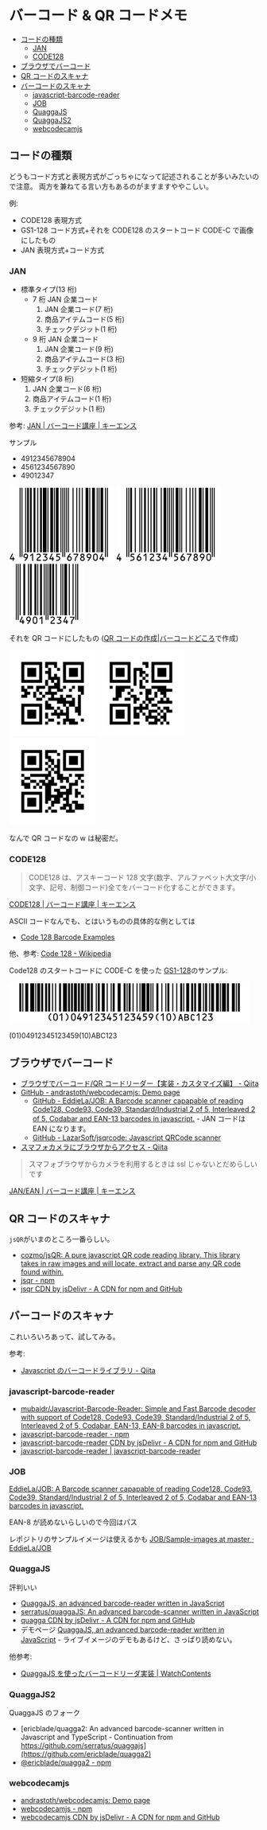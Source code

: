 # バーコード & QR コードメモ

- [コードの種類](#コードの種類)
  - [JAN](#jan)
  - [CODE128](#code128)
- [ブラウザでバーコード](#ブラウザでバーコード)
- [QR コードのスキャナ](#qr-コードのスキャナ)
- [バーコードのスキャナ](#バーコードのスキャナ)
  - [javascript-barcode-reader](#javascript-barcode-reader)
  - [JOB](#job)
  - [QuaggaJS](#quaggajs)
  - [QuaggaJS2](#quaggajs2)
  - [webcodecamjs](#webcodecamjs)

## コードの種類

どうもコード方式と表現方式がごっちゃになって記述されることが多いみたいので注意。
両方を兼ねてる言い方もあるのがますますややこしい。

例:

- CODE128 表現方式
- GS1-128 コード方式+それを CODE128 のスタートコード CODE-C で画像にしたもの
- JAN 表現方式+コード方式

### JAN

- 標準タイプ(13 桁)
  - 7 桁 JAN 企業コード
    1. JAN 企業コード(7 桁)
    2. 商品アイテムコード(5 桁)
    3. チェックデジット(1 桁)
  - 9 桁 JAN 企業コード
    1. JAN 企業コード(9 桁)
    2. 商品アイテムコード(3 桁)
    3. チェックデジット(1 桁)
- 短縮タイプ(8 桁)
  1. JAN 企業コード(6 桁)
  2. 商品アイテムコード(1 桁)
  3. チェックデジット(1 桁)

参考: [JAN | バーコード講座 | キーエンス](https://www.keyence.co.jp/ss/products/autoid/codereader/basic_jan.jsp)

サンプル

- 4912345678904
- 4561234567890
- 49012347

![4912345678904](imgs/barcode/jan_4912345678904.png '4912345678904')
![4561234567890](imgs/barcode/jan_4561234567890.png '4561234567890')
![49012347](imgs/barcode/jan_49012347.png '49012347')

それを QR コードにしたもの ([QR コードの作成|バーコードどころ](https://barcode-place.azurewebsites.net/Barcode/qr)で作成)

![4912345678904](imgs/barcode/qr_4912345678904.png '4912345678904')
![4561234567890](imgs/barcode/qr_4561234567890.png '4561234567890')
![49012347](imgs/barcode/qr_49012347.png '49012347')

なんで QR コードなの w は秘密だ。

### CODE128

> CODE128 は、アスキーコード 128 文字(数字、アルファベット大文字/小文字、記号、制御コード)全てをバーコード化することができます。

[CODE128 | バーコード講座 | キーエンス](https://www.keyence.co.jp/ss/products/autoid/codereader/basic_code128.jsp)

ASCII コードなんでも、とはいうものの具体的な例としては

- [Code 128 Barcode Examples](https://www.computalabel.com/m/c128examplesM.htm)

他、参考: [Code 128 - Wikipedia](https://en.wikipedia.org/wiki/Code_128)

Code128 のスタートコードに CODE-C を使った
[GS1-128](https://www.keyence.co.jp/ss/products/autoid/codereader/basic-gs1.jsp)のサンプル:

![(01)04912345123459(10)ABC123](<imgs/barcode/gs1_128_(01)04912345123459(10)ABC123.png> '(01)04912345123459(10)ABC123')

(01)04912345123459(10)ABC123

## ブラウザでバーコード

- [ブラウザでバーコード/QR コードリーダー【実装・カスタマイズ編】 - Qiita](https://qiita.com/mm_sys/items/6e5e927ef75ab82fa8d3)
- [GitHub - andrastoth/webcodecamjs: Demo page](https://github.com/andrastoth/webcodecamjs)
  - [GitHub - EddieLa/JOB: A Barcode scanner capapable of reading Code128, Code93, Code39, Standard/Industrial 2 of 5, Interleaved 2 of 5, Codabar and EAN-13 barcodes in javascript.](https://github.com/EddieLa/JOB) - JAN コードは EAN になります。
  - [GitHub - LazarSoft/jsqrcode: Javascript QRCode scanner](https://github.com/LazarSoft/jsqrcode)
- [スマフォカメラにブラウザからアクセス - Qiita](https://qiita.com/tkyko13/items/1871d906736ac88a1f35)

> スマフォブラウザからカメラを利用するときは ssl じゃないとだめらしいです

[JAN/EAN | バーコード講座 | キーエンス](https://www.keyence.co.jp/ss/products/autoid/codereader/basic-ean.jsp)

## QR コードのスキャナ

`jsQR`がいまのところ一番らしい。

- [cozmo/jsQR: A pure javascript QR code reading library. This library takes in raw images and will locate, extract and parse any QR code found within.](https://github.com/cozmo/jsQR)
- [jsqr - npm](https://www.npmjs.com/package/jsqr)
- [jsqr CDN by jsDelivr - A CDN for npm and GitHub](https://www.jsdelivr.com/package/npm/jsqr)

## バーコードのスキャナ

これいろいろあって、試してみる。

参考:

- [Javascript のバーコードライブラリ - Qiita](https://qiita.com/k-murayama/items/eddcc974bd0dd3a214ed)

### javascript-barcode-reader

- [mubaidr/Javascript-Barcode-Reader: Simple and Fast Barcode decoder with support of Code128, Code93, Code39, Standard/Industrial 2 of 5, Interleaved 2 of 5, Codabar, EAN-13, EAN-8 barcodes in javascript.](https://github.com/mubaidr/Javascript-Barcode-Reader)
- [javascript-barcode-reader - npm](https://www.npmjs.com/package/javascript-barcode-reader)
- [javascript-barcode-reader CDN by jsDelivr - A CDN for npm and GitHub](https://www.jsdelivr.com/package/npm/javascript-barcode-reader)
- [javascript-barcode-reader | javascript-barcode-reader](https://mubaidr.js.org/Javascript-Barcode-Reader/)

### JOB

[EddieLa/JOB: A Barcode scanner capapable of reading Code128, Code93, Code39, Standard/Industrial 2 of 5, Interleaved 2 of 5, Codabar and EAN-13 barcodes in javascript.](https://github.com/EddieLa/JOB)

EAN-8 が読めないらしいので今回はパス

レポジトリのサンプルイメージは使えるかも [JOB/Sample-images at master · EddieLa/JOB](https://github.com/EddieLa/JOB/tree/master/Sample-images)

### QuaggaJS

評判いい

- [QuaggaJS, an advanced barcode-reader written in JavaScript](https://serratus.github.io/quaggaJS/)
- [serratus/quaggaJS: An advanced barcode-scanner written in JavaScript](https://github.com/serratus/quaggaJS)
- [quagga CDN by jsDelivr - A CDN for npm and GitHub](https://www.jsdelivr.com/package/npm/quagga)
- デモページ [QuaggaJS, an advanced barcode-reader written in JavaScript](https://serratus.github.io/quaggaJS/examples/static_images.html) - ライブイメージのデモもあるけど、さっぱり読めない。

他参考:

- [QuaggaJS を使ったバーコードリーダ実装 | WatchContents](https://watchcontents.com/quaggajs-barcode-reader/)

### QuaggaJS2

QuaggaJS のフォーク

- [ericblade/quagga2: An advanced barcode-scanner written in Javascript and TypeScript - Continuation from https://github.com/serratus/quaggajs](https://github.com/ericblade/quagga2)
- [@ericblade/quagga2 - npm](https://www.npmjs.com/package/@ericblade/quagga2)

### webcodecamjs

- [andrastoth/webcodecamjs: Demo page](https://github.com/andrastoth/webcodecamjs)
- [webcodecamjs - npm](https://www.npmjs.com/package/webcodecamjs)
- [webcodecamjs CDN by jsDelivr - A CDN for npm and GitHub](https://www.jsdelivr.com/package/npm/webcodecamjs)
